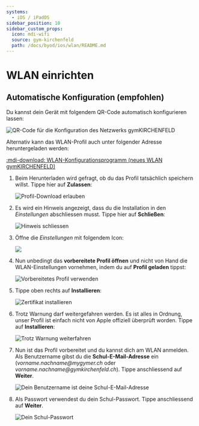 ```yaml
---
systems:
  - iOS / iPadOS
sidebar_position: 10
sidebar_custom_props:
  icon: mdi-wifi
  source: gym-kirchenfeld
  path: /docs/byod/ios/wlan/README.md
---
```


# WLAN einrichten



## Automatische Konfiguration (empfohlen)

Du kannst dein Gerät mit folgendem QR-Code automatisch konfigurieren lassen:

![QR-Code für die Konfiguration des Netzwerks gymKIRCHENFELD](./qr-code-enterprise-wifi.svg)

Alternativ kann das WLAN-Profil auch unter folgender Adresse heruntergeladen werden:

[:mdi-download: WLAN-Konfigurationsprogramm (neues WLAN gymKIRCHENFELD)][1]

[1]: https://enterprise-wifi.net/?idp=572&profile=332

1. Beim Herunterladen wird gefragt, ob du das Profil tatsächlich speichern willst. Tippe hier auf __Zulassen__:

   ![Profil-Download erlauben](./wlan-1.png)

2. Es wird ein Hinweis angezeigt, dass du die Installation in den _Einstellungen_ abschliessen musst. Tippe hier auf __Schließen__:

   ![Hinweis schliessen](./wlan-2.png)

3. Öffne die _Einstellungen_ mit folgendem Icon:

   ![](./icon-settings.png)

4. Nun unbedingt das **vorbereitete Profil öffnen** und nicht von Hand die WLAN-Einstellungen vornehmen, indem du auf __Profil geladen__ tippst:

   ![Vorbereitetes Profil verwenden](./wlan-3.png)

5. Tippe oben rechts auf __Installieren__:

   ![Zertifikat installieren](./wlan-4.png)

6. Trotz Warnung darf weitergefahren werden. Es ist alles in Ordnung, unser Profil ist einfach nicht von Apple offiziell überprüft worden. Tippe auf __Installieren__:

   ![Trotz Warnung weiterfahren](./wlan-5.png)

7. Nun ist das Profil vorbereitet und du kannst dich am WLAN anmelden. Als Benutzername gibst du die **Schul-E-Mail-Adresse** ein (_vorname.nachname@mygymer.ch_ oder _vorname.nachname@gymkirchenfeld.ch_). Tippe anschliessend auf __Weiter__.

   ![Dein Benutzername ist deine Schul-E-Mail-Adresse](./wlan-7.png)

9. Als Passwort verwendest du dein Schul-Passwort. Tippe anschliessend auf __Weiter__.

   ![Dein Schul-Passwort](./wlan-8.png)
